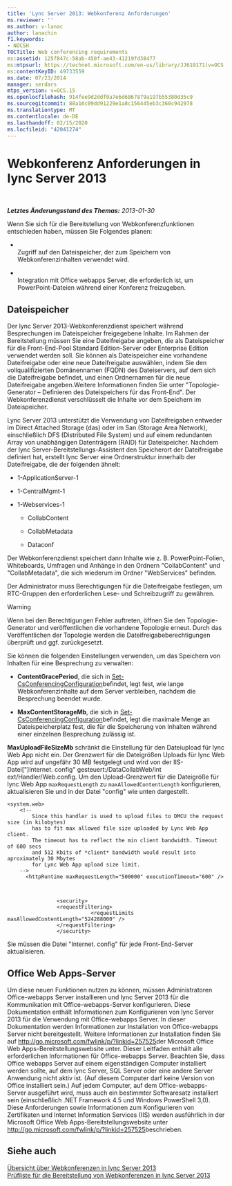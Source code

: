 ```yaml
---
title: 'Lync Server 2013: Webkonferenz Anforderungen'
ms.reviewer: ''
ms.author: v-lanac
author: lanachin
f1.keywords:
- NOCSH
TOCTitle: Web conferencing requirements
ms:assetid: 125f847c-58ab-450f-ae43-41219fd38477
ms:mtpsurl: https://technet.microsoft.com/en-us/library/JJ619171(v=OCS.15)
ms:contentKeyID: 49733559
ms.date: 07/23/2014
manager: serdars
mtps_version: v=OCS.15
ms.openlocfilehash: 914fee9d2ddf0a7e6d6867879a197b55380d35c9
ms.sourcegitcommit: 88a16c09dd91229e1a8c156445eb3c360c942978
ms.translationtype: MT
ms.contentlocale: de-DE
ms.lasthandoff: 02/15/2020
ms.locfileid: "42041274"
---
```

<div data-xmlns="http://www.w3.org/1999/xhtml">

<div class="topic" data-xmlns="http://www.w3.org/1999/xhtml" data-msxsl="urn:schemas-microsoft-com:xslt" data-cs="http://msdn.microsoft.com/">

<div data-asp="http://msdn2.microsoft.com/asp">

# <a name="web-conferencing-requirements-in-lync-server-2013"></a>Webkonferenz Anforderungen in lync Server 2013

</div>

<div id="mainSection">

<div id="mainBody">

<span> </span>

_**Letztes Änderungsstand des Themas:** 2013-01-30_

Wenn Sie sich für die Bereitstellung von Webkonferenzfunktionen entschieden haben, müssen Sie Folgendes planen:

  - <span></span>  
    Zugriff auf den Dateispeicher, der zum Speichern von Webkonferenzinhalten verwendet wird.

  - <span></span>  
    Integration mit Office webapps Server, die erforderlich ist, um PowerPoint-Dateien während einer Konferenz freizugeben.

<div>

## <a name="file-store"></a>Dateispeicher

Der lync Server 2013-Webkonferenzdienst speichert während Besprechungen im Dateispeicher freigegebene Inhalte. Im Rahmen der Bereitstellung müssen Sie eine Dateifreigabe angeben, die als Dateispeicher für die Front-End-Pool Standard Edition-Server oder Enterprise Edition verwendet werden soll. Sie können als Dateispeicher eine vorhandene Dateifreigabe oder eine neue Dateifreigabe auswählen, indem Sie den vollqualifizierten Domänennamen (FQDN) des Dateiservers, auf dem sich die Dateifreigabe befindet, und einen Ordnernamen für die neue Dateifreigabe angeben.Weitere Informationen finden Sie unter "Topologie-Generator – Definieren des Dateispeichers für das Front-End". Der Webkonferenzdienst verschlüsselt die Inhalte vor dem Speichern im Dateispeicher.

Lync Server 2013 unterstützt die Verwendung von Dateifreigaben entweder im Direct Attached Storage (das) oder im San (Storage Area Network), einschließlich DFS (Distributed File System) und auf einem redundanten Array von unabhängigen Datenträgern (RAID) für Dateispeicher. Nachdem der lync Server-Bereitstellungs-Assistent den Speicherort der Dateifreigabe definiert hat, erstellt lync Server eine Ordnerstruktur innerhalb der Dateifreigabe, die der folgenden ähnelt:

  - 1-ApplicationServer-1

  - 1-CentralMgmt-1

  - 1-Webservices-1
    
      - CollabContent
    
      - CollabMetadata
    
      - Dataconf

Der Webkonferenzdienst speichert dann Inhalte wie z. B. PowerPoint-Folien, Whiteboards, Umfragen und Anhänge in den Ordnern "CollabContent" und "CollabMetadata", die sich wiederum im Ordner "WebServices" befinden.

Der Administrator muss Berechtigungen für die Dateifreigabe festlegen, um RTC-Gruppen den erforderlichen Lese- und Schreibzugriff zu gewähren.

<div>


> [!WARNING]  
> Wenn bei den Berechtigungen Fehler auftreten, öffnen Sie den Topologie-Generator und veröffentlichen die vorhandene Topologie erneut. Durch das Veröffentlichen der Topologie werden die Dateifreigabeberechtigungen überprüft und ggf. zurückgesetzt.



</div>

Sie können die folgenden Einstellungen verwenden, um das Speichern von Inhalten für eine Besprechung zu verwalten:

  - **ContentGracePeriod**, die sich in [Set-CsConferencingConfiguration](https://docs.microsoft.com/powershell/module/skype/Set-CsConferencingConfiguration)befindet, legt fest, wie lange Webkonferenzinhalte auf dem Server verbleiben, nachdem die Besprechung beendet wurde.

  - **MaxContentStorageMb**, die sich in [Set-CsConferencingConfiguration](https://docs.microsoft.com/powershell/module/skype/Set-CsConferencingConfiguration)befindet, legt die maximale Menge an Dateispeicherplatz fest, die für die Speicherung von Inhalten während einer einzelnen Besprechung zulässig ist.

**MaxUploadFileSizeMb** schränkt die Einstellung für den Dateiupload für lync Web App nicht ein. Der Grenzwert für die Dateigrößen Uploads für lync Web App wird auf ungefähr 30 MB festgelegt und wird von der IIS-Datei\["\]Internet. config" gesteuert:/DataCollabWeb/int ext/Handler/Web.config. Um den Upload-Grenzwert für die Dateigröße für lync Web App `maxRequestLength` zu `maxAllowedContentLength` konfigurieren, aktualisieren Sie und in der Datei "config" wie unten dargestellt.

    <system.web>
        <!-- 
            Since this handler is used to upload files to DMCU the request size (in kilobytes) 
            has to fit max allowed file size uploaded by Lync Web App client.
            The timeout has to reflect the min client bandwidth. Timeout of 600 secs 
            and 512 Kbits of *client* bandwidth would result into aproximately 30 Mbytes 
            for Lync Web App upload size limit.
        -->
          <httpRuntime maxRequestLength="500000" executionTimeout="600" />
    
    
    
                    <security>
                    <requestFiltering>
                               <requestLimits maxAllowedContentLength="524288000" />
                    </requestFiltering>
                    </security>

Sie müssen die Datei "Internet. config" für jede Front-End-Server aktualisieren.

</div>

<div>

## <a name="office-web-apps-server"></a>Office Web Apps-Server

Um diese neuen Funktionen nutzen zu können, müssen Administratoren Office-webapps Server installieren und lync Server 2013 für die Kommunikation mit Office-webapps-Server konfigurieren. Diese Dokumentation enthält Informationen zum Konfigurieren von lync Server 2013 für die Verwendung mit Office-webapps Server. In dieser Dokumentation werden Informationen zur Installation von Office-webapps Server nicht bereitgestellt. Weitere Informationen zur Installation finden Sie auf <http://go.microsoft.com/fwlink/p/?linkid=257525>der Microsoft Office Web Apps-Bereitstellungswebsite unter. Dieser Leitfaden enthält alle erforderlichen Informationen für Office-webapps Server. Beachten Sie, dass Office webapps Server auf einem eigenständigen Computer installiert werden sollte, auf dem lync Server, SQL Server oder eine andere Server Anwendung nicht aktiv ist. (Auf diesem Computer darf keine Version von Office installiert sein.) Auf jedem Computer, auf dem Office-webapps-Server ausgeführt wird, muss auch ein bestimmter Softwaresatz installiert sein (einschließlich .NET Framework 4.5 und Windows PowerShell 3,0). Diese Anforderungen sowie Informationen zum Konfigurieren von Zertifikaten und Internet Information Services (IIS) werden ausführlich in der Microsoft Office Web Apps-Bereitstellungswebsite unter <http://go.microsoft.com/fwlink/p/?linkid=257525>beschrieben.

</div>

<div>

## <a name="see-also"></a>Siehe auch


[Übersicht über Webkonferenzen in lync Server 2013](lync-server-2013-web-conferencing-overview.md)  
[Prüfliste für die Bereitstellung von Webkonferenzen in lync Server 2013](lync-server-2013-deployment-checklist-for-web-conferencing.md)  
  

</div>

</div>

<span> </span>

</div>

</div>

</div>

